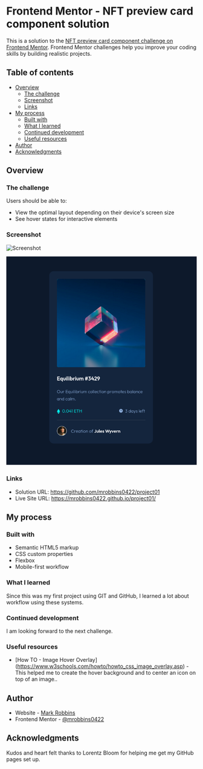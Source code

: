 # Frontend Mentor - NFT preview card component solution

This is a solution to the [NFT preview card component challenge on Frontend Mentor](https://www.frontendmentor.io/challenges/nft-preview-card-component-SbdUL_w0U). Frontend Mentor challenges help you improve your coding skills by building realistic projects. 

## Table of contents

- [Overview](#overview)
  - [The challenge](#the-challenge)
  - [Screenshot](#screenshot)
  - [Links](#links)
- [My process](#my-process)
  - [Built with](#built-with)
  - [What I learned](#what-i-learned)
  - [Continued development](#continued-development)
  - [Useful resources](#useful-resources)
- [Author](#author)
- [Acknowledgments](#acknowledgments)

## Overview

### The challenge

Users should be able to:

- View the optimal layout depending on their device's screen size
- See hover states for interactive elements

### Screenshot

![Screenshot](.Screenshot.png)

![Screenshot](images/Screenshot_2022-0211.png)

### Links

- Solution URL: https://github.com/mrobbins0422/project01
- Live Site URL: https://mrobbins0422.github.io/project01/

## My process

### Built with

- Semantic HTML5 markup
- CSS custom properties
- Flexbox
- Mobile-first workflow

### What I learned

Since this was my first project using GIT and GitHub, I learned a lot about workflow using 
these systems. 

### Continued development

I am looking forward to the next challenge.

### Useful resources

- [How TO - Image Hover Overlay] (https://www.w3schools.com/howto/howto_css_image_overlay.asp) - This helped me to create the hover background and to center an icon on top of an image..

## Author

- Website - [Mark Robbins](https://www.markrobbinscoder.com)
- Frontend Mentor - [@mrobbins0422](https://www.frontendmentor.io/profile/mrobbins0422)

## Acknowledgments

Kudos and heart felt thanks to Lorentz Bloom for helping me get my GitHub pages set up.


